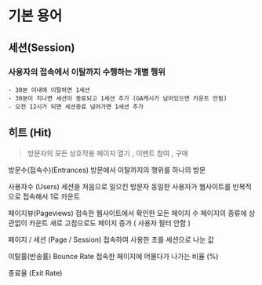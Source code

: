 # 기본 용어
## 세션(Session)
  ### 사용자의 접속에서 이탈까지 수행하는 개별 행위
    - 30분 이내에 이탈하면 1세션
    - 30분이 지나면 세션이 종료되고 1세션 추가 (GA캐시가 남아있으면 카운트 안됨)
    - 오전 12시가 되면 세션종료 넘어가면 1세션 추가 

## 히트 (Hit)
  > 방문자의 모든 상호작용 
> 페이지 열기 , 이벤트 참여 , 구매 

방문수(접속수)(Entrances)
  방문에서 이탈까지의 행위를 하나의 방문 

사용자수 (Users)
  세션을 처음으로 일으킨 방문자
  동일한 사용자가 웹사이트를 반복적으로 접속해서 1로 카운트 

페이지뷰(Pageviews)
  접속한 웹사이트에서 확인한 모든 페이지 수
  페이지의 종류에 상관없이 카운트
  새로 고침으로도 페이지 증가 ( 사용자 필터 안함 ) 

페이지 / 세션 (Page / Session)
  접속하여 사용한 초를 세션으로 나눈 값 

이탈률(반송률) Bounce Rate 
  접속한 페이지에 머물다가 나가는 비율 (%) 

종료율 (Exit Rate) 
  
